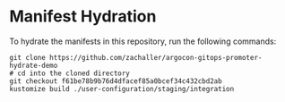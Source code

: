 # Manifest Hydration

To hydrate the manifests in this repository, run the following commands:

```shell
git clone https://github.com/zachaller/argocon-gitops-promoter-hydrate-demo
# cd into the cloned directory
git checkout f61be78b9b76d4dfacef85a0bcef34c432cbd2ab
kustomize build ./user-configuration/staging/integration
```
